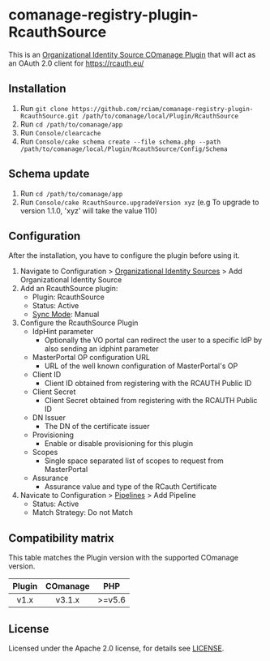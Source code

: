 # comanage-registry-plugin-RcauthSource
This is an [Organizational Identity Source COmanage Plugin](https://spaces.at.internet2.edu/display/COmanage/Organizational+Identity+Source+Plugins) that will act as an OAuth 2.0 client for https://rcauth.eu/


## Installation

1. Run `git clone https://github.com/rciam/comanage-registry-plugin-RcauthSource.git /path/to/comanage/local/Plugin/RcauthSource`
2. Run `cd /path/to/comanage/app`
3. Run `Console/clearcache`
4. Run `Console/cake schema create --file schema.php --path /path/to/comanage/local/Plugin/RcauthSource/Config/Schema`

## Schema update
1. Run `cd /path/to/comanage/app`
2. Run `Console/cake RcauthSource.upgradeVersion xyz` (e.g To upgrade to version 1.1.0, 'xyz' will take the value 110)
 
## Configuration

After the installation, you have to configure the plugin before using it. 
1. Navigate to Configuration > [Organizational Identity Sources](https://spaces.at.internet2.edu/display/COmanage/Organizational+Identity+Sources) > Add Organizational Identity Source
2. Add an RcauthSource plugin:
   - Plugin: RcauthSource
   - Status: Active
   - [Sync Mode](https://spaces.at.internet2.edu/display/COmanage/Registry+Pipelines#RegistryPipelines-SyncStrategies): Manual 
3. Configure the RcauthSource Plugin
   - IdpHint parameter
     - Optionally the VO portal can redirect the user to a specific IdP by also sending an idphint parameter
   - MasterPortal OP configuration URL
     - URL of the well known configuration of MasterPortal's OP
   - Client ID
     - Client ID obtained from registering with the RCAUTH Public ID
   - Client Secret
     - Client Secret obtained from registering with the RCAUTH Public ID
   - DN Issuer
     - The DN of the certificate issuer
   - Provisioning
     - Enable or disable provisioning for this plugin
   - Scopes
     - Single space separated list of scopes to request from MasterPortal
   - Assurance
     - Assurance value and type of the RCauth Certificate
4. Navicate to Configuration > [Pipelines](https://spaces.at.internet2.edu/display/COmanage/Registry+Pipelines) > Add Pipeline
   - Status: Active
   - Match Strategy: Do not Match

## Compatibility matrix

This table matches the Plugin version with the supported COmanage version.

| Plugin |  COmanage |    PHP    |
|:------:|:---------:|:---------:|
| v1.x   | v3.1.x    | &gt;=v5.6 |

## License

Licensed under the Apache 2.0 license, for details see [LICENSE](https://github.com/rciam/comanage-registry-plugin-RcauthSource/blob/master/LICENSE).
